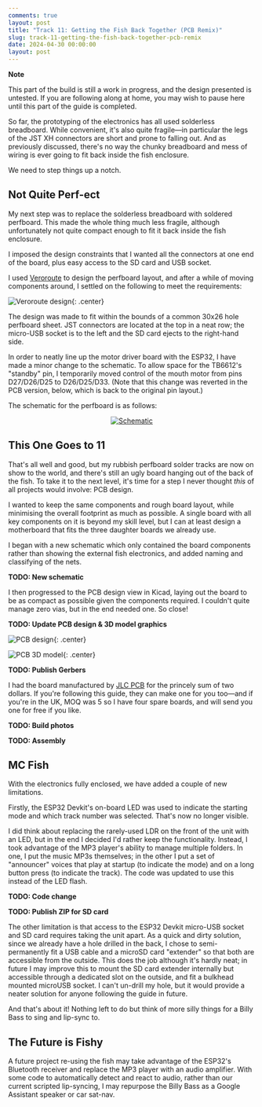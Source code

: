 ```yaml
---
comments: true
layout: post
title: "Track 11: Getting the Fish Back Together (PCB Remix)"
slug: track-11-getting-the-fish-back-together-pcb-remix
date: 2024-04-30 00:00:00
layout: post
---
```


<div class="notes"><p><strong>Note</strong></p><p>This part of the build is still a work in progress, and the design presented is untested. If you are following along at home, you may wish to pause here until this part of the guide is completed.</p></div>

So far, the prototyping of the electronics has all used solderless breadboard. While convenient, it's also quite fragile&mdash;in particular the legs of the JST XH connectors are short and prone to falling out. And as previously discussed, there's no way the chunky breadboard and mess of wiring is ever going to fit back inside the fish enclosure.

We need to step things up a notch.

## Not Quite Perf-ect

My next step was to replace the solderless breadboard with soldered perfboard. This made the whole thing much less fragile, although unfortunately not quite compact enough to fit it back inside the fish enclosure.

I imposed the design constraints that I wanted all the connectors at one end of the board, plus easy access to the SD card and USB socket.

I used [Veroroute](https://sourceforge.net/projects/veroroute/) to design the perfboard layout, and after a while of moving components around, I settled on the following to meet the requirements:

![Veroroute design](/projects/big-mouth-phatt-bass/veroroute.png){: .center}

The design was made to fit within the bounds of a common 30x26 hole perfboard sheet. JST connectors are located at the top in a neat row; the micro-USB socket is to the left and the SD card ejects to the right-hand side.

In order to neatly line up the motor driver board with the ESP32, I have made a minor change to the schematic. To allow space for the TB6612's "standby" pin, I temporarily moved control of the mouth motor from pins D27/D26/D25 to D26/D25/D33. (Note that this change was reverted in the PCB version, below, which is back to the original pin layout.)

The schematic for the perfboard is as follows:

<div class="breakout-full-width"><center><a href="/projects/big-mouth-phatt-bass/schematic-perfboard.png">
<img src="/projects/big-mouth-phatt-bass/schematic-perfboard.png" alt="Schematic"/></a>
</center></div>

## This One Goes to 11

That's all well and good, but my rubbish perfboard solder tracks are now on show to the world, and there's still an ugly board hanging out of the back of the fish. To take it to the next level, it's time for a step I never thought *this* of all projects would involve: PCB design.

I wanted to keep the same components and rough board layout, while minimising the overall footprint as much as possible. A single board with all key components on it is beyond my skill level, but I can at least design a motherboard that fits the three daughter boards we already use.

I began with a new schematic which only contained the board components rather than showing the external fish electronics, and added naming and classifying of the nets.

**TODO: New schematic**

I then progressed to the PCB design view in Kicad, laying out the board to be as compact as possible given the components required. I couldn't quite manage zero vias, but in the end needed one. So close!

**TODO: Update PCB design & 3D model graphics**

![PCB design](/projects/big-mouth-phatt-bass/pcbdesign.png){: .center}

![PCB 3D model](/projects/big-mouth-phatt-bass/3dmodel.png){: .center}

**TODO: Publish Gerbers**

I had the board manufactured by [JLC PCB](https://jlcpcb.com/) for the princely sum of two dollars. If you're following this guide, they can make one for you too&mdash;and if you're in the UK, MOQ was 5 so I have four spare boards, and will send you one for free if you like.

**TODO: Build photos**

**TODO: Assembly**

## MC Fish

With the electronics fully enclosed, we have added a couple of new limitations.

Firstly, the ESP32 Devkit's on-board LED was used to indicate the starting mode and which track number was selected. That's now no longer visible.

I did think about replacing the rarely-used LDR on the front of the unit with an LED, but in the end I decided I'd rather keep the functionality. Instead, I took advantage of the MP3 player's ability to manage multiple folders. In one, I put the music MP3s themselves; in the other I put a set of "announcer" voices that play at startup (to indicate the mode) and on a long button press (to indicate the track). The code was updated to use this instead of the LED flash.

**TODO: Code change**

**TODO: Publish ZIP for SD card**

The other limitation is that access to the ESP32 Devkit micro-USB socket and SD card requires taking the unit apart. As a quick and dirty solution, since we already have a hole drilled in the back, I chose to semi-permanently fit a USB cable and a microSD card "extender" so that both are accessible from the outside. This does the job although it's hardly neat; in future I may improve this to mount the SD card extender internally but accessible through a dedicated slot on the outside, and fit a bulkhead mounted microUSB socket. I can't un-drill my hole, but it would provide a neater solution for anyone following the guide in future.

And that's about it! Nothing left to do but think of more silly things for a Billy Bass to sing and lip-sync to.

## The Future is Fishy

A future project re-using the fish may take advantage of the ESP32's Bluetooth receiver and replace the MP3 player with an audio amplifier. With some code to automatically detect and react to audio, rather than our current scripted lip-syncing, I may repurpose the Billy Bass as a Google Assistant speaker or car sat-nav.
